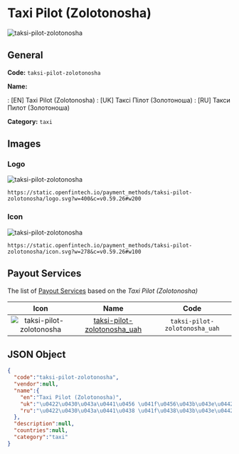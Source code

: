 
# Taxi Pilot (Zolotonosha) 
![taksi-pilot-zolotonosha](https://static.openfintech.io/payment_methods/taksi-pilot-zolotonosha/logo.svg?w=400&c=v0.59.26#w200)  

## General 
**Code:** `taksi-pilot-zolotonosha` 
 
**Name:** 
 
:	[EN] Taxi Pilot (Zolotonosha) 
:	[UK] Таксі Пілот (Золотоноша) 
:	[RU] Такси Пилот (Золотоноша) 
 
**Category:** `taxi` 
 

## Images 

### Logo 
![taksi-pilot-zolotonosha](https://static.openfintech.io/payment_methods/taksi-pilot-zolotonosha/logo.svg?w=400&c=v0.59.26#w200)  

```
https://static.openfintech.io/payment_methods/taksi-pilot-zolotonosha/logo.svg?w=400&c=v0.59.26#w200
```  

### Icon 
![taksi-pilot-zolotonosha](https://static.openfintech.io/payment_methods/taksi-pilot-zolotonosha/icon.svg?w=278&c=v0.59.26#w100)  

```
https://static.openfintech.io/payment_methods/taksi-pilot-zolotonosha/icon.svg?w=278&c=v0.59.26#w100
```  

## Payout Services 
 
The list of [Payout Services](/payout-services/) based on the _Taxi Pilot (Zolotonosha)_ 

|Icon|Name|Code| 
|:---:|:---:|:---:| 
|![taksi-pilot-zolotonosha](https://static.openfintech.io/payout_methods/taksi-pilot-zolotonosha/icon.svg?w=278&c=v0.59.26#w40) |[taksi-pilot-zolotonosha_uah](/payout-services/taksi-pilot-zolotonosha_uah/)|`taksi-pilot-zolotonosha_uah`| 
 

## JSON Object 

```json
{
  "code":"taksi-pilot-zolotonosha",
  "vendor":null,
  "name":{
    "en":"Taxi Pilot (Zolotonosha)",
    "uk":"\u0422\u0430\u043a\u0441\u0456 \u041f\u0456\u043b\u043e\u0442 (\u0417\u043e\u043b\u043e\u0442\u043e\u043d\u043e\u0448\u0430)",
    "ru":"\u0422\u0430\u043a\u0441\u0438 \u041f\u0438\u043b\u043e\u0442 (\u0417\u043e\u043b\u043e\u0442\u043e\u043d\u043e\u0448\u0430)"
  },
  "description":null,
  "countries":null,
  "category":"taxi"
}
```  
